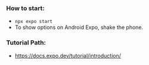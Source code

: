 ### How to start:
- `npx expo start`
- To show options on Android Expo, shake the phone.

### Tutorial Path:
- https://docs.expo.dev/tutorial/introduction/